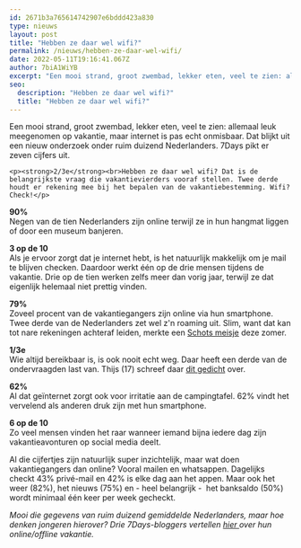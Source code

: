 ```yaml
---
id: 2671b3a765614742907e6bddd423a830
type: nieuws
layout: post
title: "Hebben ze daar wel wifi?"
permalink: /nieuws/hebben-ze-daar-wel-wifi/
date: 2022-05-11T19:16:41.067Z
author: 7biA1WiYB
excerpt: "Een mooi strand, groot zwembad, lekker eten, veel te zien: allemaal leuk meegenomen op vakantie, maar internet is pas echt onmisbaar. Dat blijkt uit een nieuw onderzoek onder ruim duizend Nederlanders. 7Days pikt er zeven cijfers uit.  "
seo:
  description: "Hebben ze daar wel wifi?"
  title: "Hebben ze daar wel wifi?"
---
```

Een mooi strand, groot zwembad, lekker eten, veel te zien: allemaal leuk meegenomen op vakantie, maar internet is pas echt onmisbaar. Dat blijkt uit een nieuw onderzoek onder ruim duizend Nederlanders. 7Days pikt er zeven cijfers uit.  

    <p><strong>2/3e</strong><br>Hebben ze daar wel wifi? Dat is de belangrijkste vraag die vakantievierders vooraf stellen. Twee derde houdt er rekening mee bij het bepalen van de vakantiebestemming. Wifi? Check!</p>
<p><strong>90%</strong><br>Negen van de tien Nederlanders zijn online terwijl ze in hun hangmat liggen of door een museum banjeren.</p>
<p><strong>3 op de 10</strong><br>Als je ervoor zorgt dat je internet hebt, is het natuurlijk makkelijk om je mail te blijven checken. Daardoor werkt één op de drie mensen tijdens de vakantie. Drie op de tien werken zelfs meer dan vorig jaar, terwijl ze dat eigenlijk helemaal niet prettig vinden.</p>
<p><strong>79%</strong><br>Zoveel procent van de vakantiegangers zijn online via hun smartphone. Twee derde van de Nederlanders zet wel z'n roaming uit. Slim, want dat kan tot nare rekeningen achteraf leiden, merkte een <a href="https://7dagen.netlify.app/nieuws/telefoonrekening-na-vakantie-30000-euro">Schots meisje</a> deze zomer.</p>
<p><strong>1/3e</strong><br>Wie altijd bereikbaar is, is ook nooit echt weg. Daar heeft een derde van de ondervraagden last van. Thijs (17) schreef daar <a href="https://7dagen.netlify.app/nieuws/nieuwsluw">dit gedicht</a> over.</p>
<p><strong>62%</strong><br>Al dat geïnternet zorgt ook voor irritatie aan de campingtafel. 62% vindt het vervelend als anderen druk zijn met hun smartphone.</p>
<p><strong>6 op de 10</strong><br>Zo veel mensen vinden het raar wanneer iemand bijna iedere dag zijn vakantieavonturen op social media deelt.</p>
<p>Al die cijfertjes zijn natuurlijk super inzichtelijk, maar wat doen vakantiegangers dan online? Vooral mailen en whatsappen. Dagelijks checkt 43% privé-mail en 42% is elke dag aan het appen. Maar ook het weer (82%), het nieuws (75%) en - heel belangrijk -  het banksaldo (50%) wordt minimaal één keer per week gecheckt.</p>
<p><em>Mooi die gegevens van ruim duizend gemiddelde Nederlanders, maar hoe denken jongeren hierover? Drie 7Days-bloggers vertellen <a href="https://7dagen.netlify.app/nieuws/op-vakantie-zonder-internet-heerlijk">hier </a>over hun online/offline vakantie.</em></p>  
